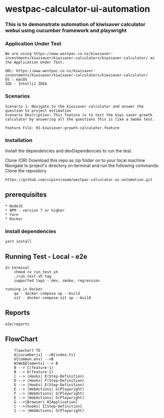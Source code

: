 # westpac-calculator-ui-automation
### This is to demonstrate automation of kiwisaver calculator webui using cucumber framework and playwright

### Application Under Test
```
We are using https://www.westpac.co.nz/kiwisaver-investments/kiwisaver/kiwisaver-calculators/kiwisaver-calculator/ as the Application Under Test.

URL: https://www.westpac.co.nz/kiwisaver-investments/kiwisaver/kiwisaver-calculators/kiwisaver-calculator/
OS : macOS
IDE : IntelliJ IDEA
```
### Scenarios
```
Scenario 1: Navigate to the kiwisaver calculator and answer the question to project estimation
Scenario Description: This feature is to test the kiwi saver growth calculator by answering all the questions This is like a Smoke test.

Feature File: 01-kiwisaver-growth-calculator.feature 
```

### Installation
Install the dependencies and devDependencies to run the test.

Clone (OR) Download this repo as zip folder on to your local machine
Navigate to project's directory on terminal and run the following commands:
Clone the repository
```
https://github.com/vipinviswam/westpac-calculator-ui-automation.git

```
## prerequisites
    * NodeJS
    * NPM - version 7 or higher
    * Yarn
    * Docker
### Install dependencies
```
yarn install

```

## Running Test - Local - e2e
    In terminal
        chmod +x run_test.sh
        ./run_test.sh tag
        supported tags - dev, smoke, regression
    
    running in Docker
        qa - docker-compose up --build
        sit - docker-compose-sit up --build

## Reports
    e2e/reports
## FlowChart
```mermaid
    flowchart TD
    A[cucumberjs] -->B[index.ts]
    U[Common.env] -->B
    W[WebElements] --> B
    B --> C(feature-1)
    B --> D(feature-2)
    C --> |Hooks| E(Step-Definition)
    D --> |Hooks| F(Step-Definition)
    D --> |Hooks| E(Step-Definition)
    E --> |WebActions| G(Playwright)
    F --> |WebActions| G(Playwright)
    E --> |WebActions| G(Playwright)
    G -->|Browser| H[Application]
    C -->|hooks| I[Step-Definition]
    I --> |WebActions| G(Playwright)
```
